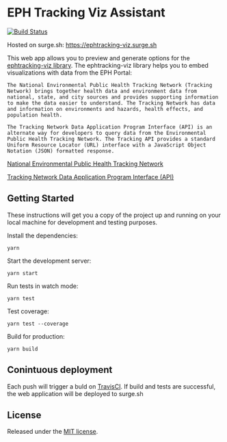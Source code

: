 # EPH Tracking Viz Assistant

[![Build Status](https://travis-ci.org/stfnh/ephtracking-viz-assistant.svg?branch=master)](https://travis-ci.org/stfnh/ephtracking-viz-assistant) 

Hosted on surge.sh: https://ephtracking-viz.surge.sh

This web app allows you to preview and generate options for the [ephtracking-viz library](https://github.com/CDCgov/ephtracking-viz). The ephtracking-viz library helps you to embed visualizations with data from the EPH Portal:

```
The National Environmental Public Health Tracking Network (Tracking Network) brings together health data and environment data from national, state, and city sources and provides supporting information to make the data easier to understand. The Tracking Network has data and information on environments and hazards, health effects, and population health.

The Tracking Network Data Application Program Interface (API) is an alternate way for developers to query data from the Environmental Public Health Tracking Network. The Tracking API provides a standard Uniform Resource Locator (URL) interface with a JavaScript Object Notation (JSON) formatted response.
```

[National Environmental Public Health Tracking Network](https://ephtracking.cdc.gov)

[Tracking Network Data Application Program Interface (API)](https://ephtracking.cdc.gov/apihelp)

## Getting Started

These instructions will get you a copy of the project up and running on your local machine for development and testing purposes.

Install the dependencies:
```
yarn
```

Start the development server:
```
yarn start
```

Run tests in watch mode:
```
yarn test
```

Test coverage:
```
yarn test --coverage
```

Build for production:
```
yarn build
```

## Conintuous deployment

Each push will trigger a buld on [TravisCI](https://travis-ci.org/stfnh/ephtracking-api-assistant). If build and tests are successful, the web application will be deployed to surge.sh


## License

 Released under the [MIT license](https://github.com/jgthms/bulma/blob/master/LICENSE).